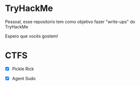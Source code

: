 # TryHackMe

Pessoal, esse repositorio tem como objetivo fazer "write-ups" do TryHackMe

Espero que vocês gostem! 


# CTFS
- [x] Pickle Rick
- [x] Agent Sudo


